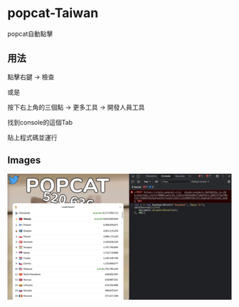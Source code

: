 
# popcat-Taiwan


popcat自動點擊




## 用法

點擊右鍵 -> 檢查

或是

按下右上角的三個點 -> 更多工具 -> 開發人員工具

找到console的這個Tab

貼上程式碼並運行




## Images

![Taiwan No.1.](./1.png "Taiwan YAYA")
